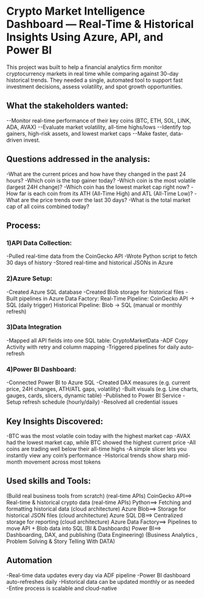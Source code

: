 # Crypto Market Intelligence Dashboard — Real-Time & Historical Insights Using Azure, API, and Power BI

This project was built to help a financial analytics firm monitor cryptocurrency markets in real time while comparing against 30-day historical trends. They needed a single, automated tool to support fast investment decisions, assess volatility, and spot growth opportunities.


## What the stakeholders wanted:

--Monitor real-time performance of their key coins (BTC, ETH, SOL, LINK, ADA, AVAX)
--Evaluate market volatility, all-time highs/lows
--Identify top gainers, high-risk assets, and lowest market caps
--Make faster, data-driven invest.


## Questions addressed in the analysis:

-What are the current prices and how have they changed in the past 24 hours?
-Which coin is the top gainer today?
-Which coin is the most volatile (largest 24H change)?
-Which coin has the lowest market cap right now?
-How far is each coin from its ATH (All-Time High) and ATL (All-Time Low)?
-What are the price trends over the last 30 days?
-What is the total market cap of all coins combined today?

## Process:

### 1)API Data Collection:

-Pulled real-time data from the CoinGecko API
-Wrote Python script to fetch 30 days of history
-Stored real-time and historical JSONs in Azure

### 2)Azure Setup:

-Created Azure SQL database
-Created Blob storage for historical files
-Built pipelines in Azure Data Factory:
	Real-Time Pipeline: CoinGecko API → SQL (daily trigger)
	Historical Pipeline: Blob → SQL (manual or monthly refresh)

### 3)Data Integration

-Mapped all API fields into one SQL table: CryptoMarketData
-ADF Copy Activity with retry and column mapping
-Triggered pipelines for daily auto-refresh

### 4)Power BI Dashboard:

-Connected Power BI to Azure SQL
-Created DAX measures (e.g. current price, 24H changes, ATH/ATL gaps, volatility)
-Built visuals (e.g. Line charts, gauges, cards, slicers, dynamic table)
-Published to Power BI Service
-Setup refresh schedule (hourly/daily)
-Resolved all credential issues


## Key Insights Discovered:

-BTC was the most volatile coin today with the highest market cap
-AVAX had the lowest market cap, while BTC showed the highest current price
-All coins are trading well below their all-time highs
-A simple slicer lets you instantly view any coin’s performance
-Historical trends show sharp mid-month movement across most tokens


## Used skills and Tools:

(Build real business tools from scratch)
(real-time APIs) CoinGecko API==>	Real-time & historical crypto data
(real-time APIs) Python==>	Fetching and formatting historical data
(cloud architecture) Azure Blob==>	Storage for historical JSON files
(cloud architecture) Azure SQL DB==>	Centralized storage for reporting
(cloud architecture) Azure Data Factory==>	Pipelines to move API + Blob data into SQL
(BI & Dashboards) Power BI==>	Dashboarding, DAX, and publishing
(Data Engineering)
(Business Analytics , Problem Solving & Story Telling With DATA)


## Automation
-Real-time data updates every day via ADF pipeline
-Power BI dashboard auto-refreshes daily
-Historical data can be updated monthly or as needed
-Entire process is scalable and cloud-native


